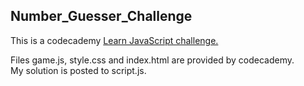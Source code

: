 <h2>Number_Guesser_Challenge</h1>

<p>This is a codecademy <a href = "https://www.codecademy.com/practice/projects/number-guesser-independent-practice">Learn JavaScript challenge.</a></p>

<aside>Files game.js,  style.css and index.html are provided by codecademy.</aside>


<aside>My solution is posted to script.js.</aside>
